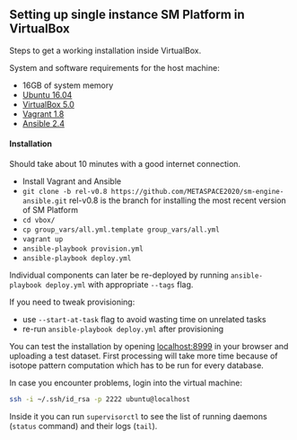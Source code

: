 ## Setting up single instance SM Platform in VirtualBox

Steps to get a working installation inside VirtualBox.

System and software requirements for the host machine:
* 16GB of system memory
* [Ubuntu 16.04](http://releases.ubuntu.com/16.04/)
* [VirtualBox 5.0](https://www.virtualbox.org/wiki/Downloads)
* [Vagrant 1.8](https://www.vagrantup.com/downloads.html)
* [Ansible 2.4](http://docs.ansible.com/ansible/intro_installation.html#latest-releases-via-pip)

#### Installation
Should take about 10 minutes with a good internet connection.

* Install Vagrant and Ansible
* `git clone -b rel-v0.8 https://github.com/METASPACE2020/sm-engine-ansible.git` rel-v0.8 is the branch for installing the most recent version of SM Platform
* `cd vbox/`
* `cp group_vars/all.yml.template group_vars/all.yml`
* `vagrant up`
* `ansible-playbook provision.yml`
* `ansible-playbook deploy.yml`

Individual components can later be re-deployed by running `ansible-playbook deploy.yml` with appropriate `--tags` flag.

If you need to tweak provisioning:
- use `--start-at-task` flag to avoid wasting time on unrelated tasks
- re-run `ansible-playbook deploy.yml` after provisioning

You can test the installation by opening [localhost:8999](http://localhost:8999) in your browser and uploading a test dataset.
First processing will take more time because of isotope pattern computation which has to be run for every database.

In case you encounter problems, login into the virtual machine:
```bash
ssh -i ~/.ssh/id_rsa -p 2222 ubuntu@localhost
```
Inside it you can run `supervisorctl` to see the list of running daemons (`status` command) and their logs (`tail`).
